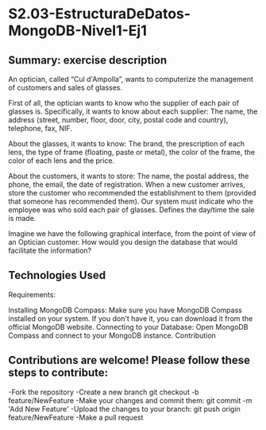 # S2.03-EstructuraDeDatos-MongoDB-Nivel1-Ej1
## Summary: exercise description
An optician, called “Cul d'Ampolla”, wants to computerize the management of customers and sales of glasses.

First of all, the optician wants to know who the supplier of each pair of glasses is. Specifically, it wants to know about each supplier: The name, the address (street, number, floor, door, city, postal code and country), telephone, fax, NIF.

About the glasses, it wants to know: The brand, the prescription of each lens, the type of frame (floating, paste or metal), the color of the frame, the color of each lens and the price.

About the customers, it wants to store: The name, the postal address, the phone, the email, the date of registration. When a new customer arrives, store the customer who recommended the establishment to them (provided that someone has recommended them). Our system must indicate who the employee was who sold each pair of glasses. Defines the day/time the sale is made.

Imagine we have the following graphical interface, from the point of view of an Optician customer. How would you design the database that would facilitate the information?

## Technologies Used
Requirements:

Installing MongoDB Compass: Make sure you have MongoDB Compass installed on your system. If you don't have it, you can download it from the official MongoDB website.
Connecting to your Database: Open MongoDB Compass and connect to your MongoDB instance.
Contribution
## Contributions are welcome! Please follow these steps to contribute:

-Fork the repository -Create a new branch git checkout -b feature/NewFeature -Make your changes and commit them: git commit -m 'Add New Feature' -Upload the changes to your branch: git push origin feature/NewFeature -Make a pull request
